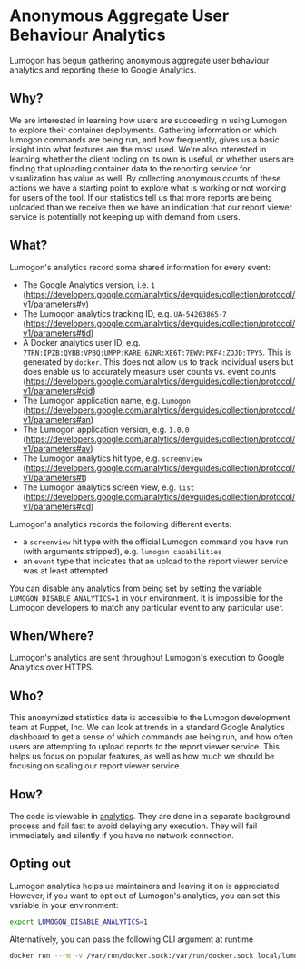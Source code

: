 # Anonymous Aggregate User Behaviour Analytics

Lumogon has begun gathering anonymous aggregate user behaviour analytics and reporting these to Google Analytics.

## Why?

We are interested in learning how users are succeeding in using Lumogon to
explore their container deployments. Gathering information on which lumogon
commands are being run, and how frequently, gives us a basic insight into what
features are the most used.  We're also interested in learning whether the
client tooling on its own is useful, or whether users are finding that
uploading container data to the reporting service for visualization has value
as well.  By collecting anonymous counts of these actions we have a starting
point to explore what is working or not working for users of the tool.  If our
statistics tell us that more reports are being uploaded than we receive then we
have an indication that our report viewer service is potentially not keeping up
with demand from users.

## What?
Lumogon's analytics record some shared information for every event:

- The Google Analytics version, i.e. `1` (https://developers.google.com/analytics/devguides/collection/protocol/v1/parameters#v)
- The Lumogon analytics tracking ID, e.g. `UA-54263865-7` (https://developers.google.com/analytics/devguides/collection/protocol/v1/parameters#tid)
- A Docker analytics user ID, e.g. `7TRN:IPZB:QYBB:VPBQ:UMPP:KARE:6ZNR:XE6T:7EWV:PKF4:ZOJD:TPYS`. This is generated by `docker`. This does not allow us to track individual users but does enable us to accurately measure user counts vs. event counts (https://developers.google.com/analytics/devguides/collection/protocol/v1/parameters#cid)
- The Lumogon application name, e.g. `Lumogon` (https://developers.google.com/analytics/devguides/collection/protocol/v1/parameters#an)
- The Lumogon application version, e.g. `1.0.0` (https://developers.google.com/analytics/devguides/collection/protocol/v1/parameters#av)
- The Lumogon analytics hit type, e.g. `screenview` (https://developers.google.com/analytics/devguides/collection/protocol/v1/parameters#t)
- The Lumogon analytics screen view, e.g. `list` (https://developers.google.com/analytics/devguides/collection/protocol/v1/parameters#cd)


Lumogon's analytics records the following different events:

- a `screenview` hit type with the official Lumogon command you have run (with arguments stripped), e.g. `lumogon capabilities`
- an `event` type that indicates that an upload to the report viewer service was at least attempted

You can disable any analytics from being set by setting the variable `LUMOGON_DISABLE_ANALYTICS=1` in your environment. It is impossible for the Lumogon developers to match any particular event to any particular user.


## When/Where?
Lumogon's analytics are sent throughout Lumogon's execution to Google Analytics over HTTPS.

## Who?

This anonymized statistics data is accessible to the Lumogon development team
at Puppet, Inc. We can look at trends in a standard Google Analytics dashboard
to get a sense of which commands are being run, and how often users are
attempting to upload reports to the report viewer service. This helps us focus
on popular features, as well as how much we should be focusing on scaling our
report viewer service.


## How?
The code is viewable in [analytics](https://github.com/puppetlabs/lumogon/blob/master/analytics/ga.go). They are done in a separate background process and fail fast to avoid delaying any execution. They will fail immediately and silently if you have no network connection.

## Opting out
Lumogon analytics helps us maintainers and leaving it on is appreciated. However, if you want to opt out of Lumogon's analytics, you can set this variable in your environment:

```sh
export LUMOGON_DISABLE_ANALYTICS=1
```

Alternatively, you can pass the following CLI argument at runtime

```sh
docker run --rm -v /var/run/docker.sock:/var/run/docker.sock local/lumogon --disable-analytics
```
